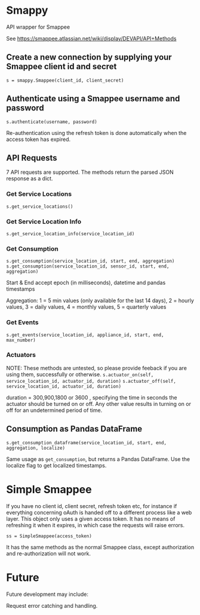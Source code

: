 # Smappy
API wrapper for Smappee

See https://smappee.atlassian.net/wiki/display/DEVAPI/API+Methods

## Create a new connection by supplying your Smappee client id and secret
`s = smappy.Smappee(client_id, client_secret)`

## Authenticate using a Smappee username and password
`s.authenticate(username, password)`

Re-authentication using the refresh token is done automatically when the access token has expired.

## API Requests
7 API requests are supported. The methods return the parsed JSON response as a dict.

### Get Service Locations
`s.get_service_locations()` 

### Get Service Location Info
`s.get_service_location_info(service_location_id)`

### Get Consumption
`s.get_consumption(service_location_id, start, end, aggregation)`
`s.get_consumption(service_location_id, sensor_id, start, end, aggregation)`

Start & End accept epoch (in milliseconds), datetime and pandas timestamps

Aggregation: 1 = 5 min values (only available for the last 14 days), 2 = hourly values, 3 = daily values, 4 = monthly values, 5 = quarterly values

### Get Events
`s.get_events(service_location_id, appliance_id, start, end, max_number)`

### Actuators
NOTE: These methods are untested, so please provide feeback if you are using them, successfully or otherwise.
`s.actuator_on(self, service_location_id, actuator_id, duration)`
`s.actuator_off(self, service_location_id, actuator_id, duration)`

duration = 300,900,1800 or 3600 , specifying the time in seconds the actuator
should be turned on or off. Any other value results in turning on or off for an
undetermined period of time.

## Consumption as Pandas DataFrame
`s.get_consumption_dataframe(service_location_id, start, end, aggregation, localize)`

Same usage as `get_consumption`, but returns a Pandas DataFrame. Use the localize flag to get localized timestamps.

# Simple Smappee
If you have no client id, client secret, refresh token etc, for instance if everything concerning oAuth is handed off
to a different process like a web layer. This object only uses a given access token. It has no means of refreshing it
when it expires, in which case the requests will raise errors.

`ss = SimpleSmappee(access_token)`

It has the same methods as the normal Smappee class, except authorization and re-authorization will not work.

# Future
Future development may include:

Request error catching and handling.